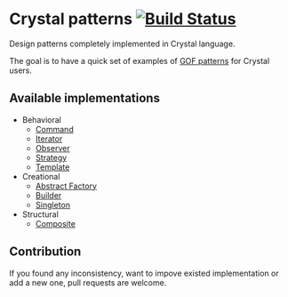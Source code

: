 # Crystal patterns [![Build Status](https://travis-ci.org/veelenga/crystal-patterns.svg?branch=master)](https://travis-ci.org/veelenga/crystal-patterns)

Design patterns completely implemented in Crystal language.

The goal is to have a quick set of examples of [GOF patterns](http://www.blackwasp.co.uk/gofpatterns.aspx) for Crystal users.

## Available implementations

- Behavioral
  - [Command](behavioral/command.cr)
  - [Iterator](behavioral/iterator.cr)
  - [Observer](behavioral/observer.cr)
  - [Strategy](behavioral/strategy.cr)
  - [Template](behavioral/template.cr)
- Creational
  - [Abstract Factory](creational/abstract_factory.cr)
  - [Builder](creational/builder.cr)
  - [Singleton](creational/singleton.cr)
- Structural
  - [Composite](structural/composite.cr)

## Contribution

If you found any inconsistency, want to impove existed implementation or add a new one, pull requests are welcome.
